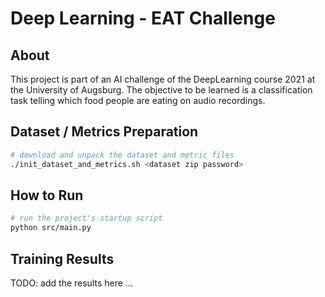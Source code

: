 
# Deep Learning - EAT Challenge

## About
This project is part of an AI challenge of the DeepLearning course 2021 at the University of Augsburg.
The objective to be learned is a classification task telling which food people are eating on audio recordings.

## Dataset / Metrics Preparation

```sh
# download and unpack the dataset and metric files
./init_dataset_and_metrics.sh <dataset zip password>
```

## How to Run

```sh
# run the project's startup script
python src/main.py
```

## Training Results
TODO: add the results here ...
